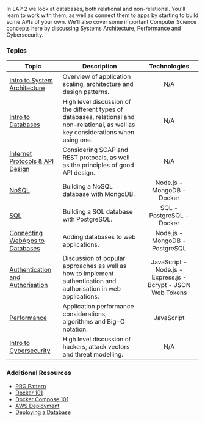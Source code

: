In LAP 2 we look at databases, both relational and non-relational. You'll learn to work with them, as well as connect them to apps by starting to build some APIs of your own. We'll also cover some important Computer Science concepts here by discussing Systems Architecture, Performance and Cybersecurity.

### Topics

| Topic | Description | Technologies |
|-------|-------------|:------------:|
| [Intro to System Architecture](https://github.com/getfutureproof/fp_guides_wiki/wiki/Intro-to-System-Architecture) | Overview of application scaling, architecture and design patterns. | N/A |
| [Intro to Databases](https://github.com/getfutureproof/fp_guides_wiki/wiki/Intro-to-Databases) | High level discussion of the different types of databases, relational and non-relational, as well as key considerations when using one. | N/A |
| [Internet Protocols & API Design](https://github.com/getfutureproof/fp_guides_wiki/wiki/Internet-Protocols-&-API-Design) | Considering SOAP and REST protocals, as well as the principles of good API design. | N/A |
| [NoSQL](https://github.com/getfutureproof/fp_guides_wiki/wiki/NoSQL) | Building a NoSQL database with MongoDB. | Node.js - MongoDB - Docker |
| [SQL](https://github.com/getfutureproof/fp_guides_wiki/wiki/SQL) | Building a SQL database with PostgreSQL. | SQL - PostgreSQL - Docker |
| [Connecting WebApps to Databases](https://github.com/getfutureproof/fp_guides_wiki/wiki/Connecting-Webapps-to-Databases) | Adding databases to web applications. | Node.js - MongoDB - PostgreSQL |
| [Authentication and Authorisation](https://github.com/getfutureproof/fp_guides_wiki/wiki/Authentication-and-Authorisation) | Discussion of popular approaches as well as how to implement authentication and authorisation in web applications. | JavaScript - Node.js - Express.js - Bcrypt - JSON Web Tokens |
| [Performance](https://github.com/getfutureproof/fp_guides_wiki/wiki/Performance) | Application performance considerations, algorithms and Big-O notation. | JavaScript |
| [Intro to Cybersecurity](https://github.com/getfutureproof/fp_guides_wiki/wiki/Intro-to-Cybersecurity) | High level discussion of hackers, attack vectors and threat modelling. | N/A |

### Additional Resources
* [PRG Pattern](https://github.com/getfutureproof/fp_guides_wiki/wiki/PRG-Pattern)
* [Docker 101](https://github.com/getfutureproof/fp_guides_wiki/wiki/Docker-101-Cheatsheet)
* [Docker Compose 101](https://github.com/getfutureproof/fp_guides_wiki/wiki/Docker-Compose-101)
* [AWS Deployment](https://github.com/getfutureproof/fp_guides_wiki/wiki/AWS-Deployment)
* [Deploying a Database](https://github.com/getfutureproof/fp_guides_wiki/wiki/Deploying-a-Database)